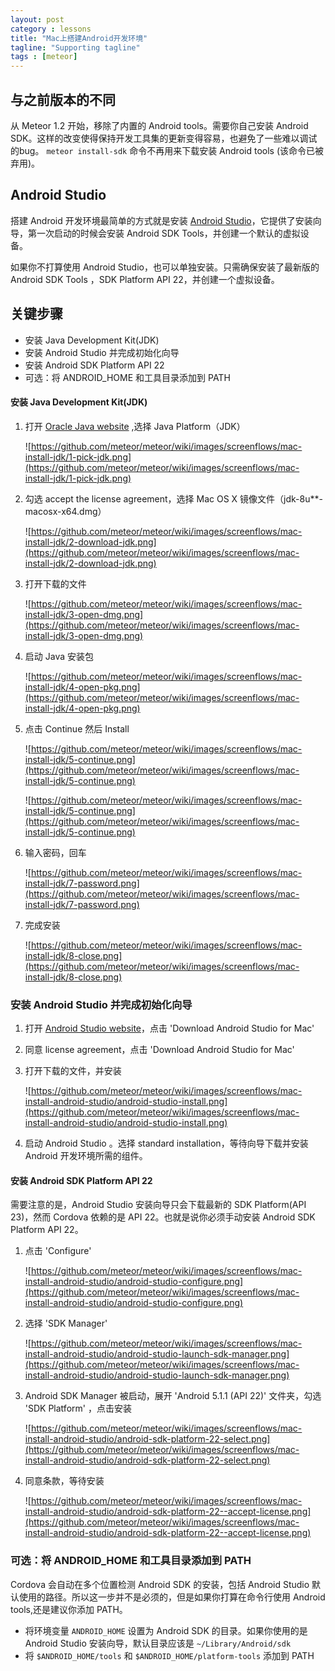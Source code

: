 ```yaml
---
layout: post
category : lessons
title: "Mac上搭建Android开发环境"
tagline: "Supporting tagline"
tags : [meteor]
---
```



## 与之前版本的不同
从 Meteor 1.2 开始，移除了内置的 Android tools。需要你自己安装 Android SDK。这样的改变使得保持开发工具集的更新变得容易，也避免了一些难以调试的bug。 `meteor install-sdk` 命令不再用来下载安装 Android tools (该命令已被弃用)。

## Android Studio
搭建 Android 开发环境最简单的方式就是安装 [Android Studio](http://developer.android.com/sdk/index.html)，它提供了安装向导，第一次启动的时候会安装 Android SDK Tools，并创建一个默认的虚拟设备。

如果你不打算使用 Android Studio，也可以单独安装。只需确保安装了最新版的 Android SDK Tools ，SDK Platform API 22，并创建一个虚拟设备。

## 关键步骤

- 安装 Java Development Kit(JDK)
- 安装 Android Studio 并完成初始化向导
- 安装 Android SDK Platform API 22
- 可选：将 ANDROID_HOME 和工具目录添加到 PATH

#### 安装 Java Development Kit(JDK)

1. 打开 [Oracle Java website](http://www.oracle.com/technetwork/java/javase/downloads/index.html) ,选择 Java Platform（JDK）

    ![https://github.com/meteor/meteor/wiki/images/screenflows/mac-install-jdk/1-pick-jdk.png](https://github.com/meteor/meteor/wiki/images/screenflows/mac-install-jdk/1-pick-jdk.png)

2. 勾选 accept the license agreement，选择 Mac OS X 镜像文件（jdk-8u**-macosx-x64.dmg）

    ![https://github.com/meteor/meteor/wiki/images/screenflows/mac-install-jdk/2-download-jdk.png](https://github.com/meteor/meteor/wiki/images/screenflows/mac-install-jdk/2-download-jdk.png) 

3. 打开下载的文件

    ![https://github.com/meteor/meteor/wiki/images/screenflows/mac-install-jdk/3-open-dmg.png](https://github.com/meteor/meteor/wiki/images/screenflows/mac-install-jdk/3-open-dmg.png)

4. 启动 Java 安装包

    ![https://github.com/meteor/meteor/wiki/images/screenflows/mac-install-jdk/4-open-pkg.png](https://github.com/meteor/meteor/wiki/images/screenflows/mac-install-jdk/4-open-pkg.png)

5. 点击 Continue 然后 Install

    ![https://github.com/meteor/meteor/wiki/images/screenflows/mac-install-jdk/5-continue.png](https://github.com/meteor/meteor/wiki/images/screenflows/mac-install-jdk/5-continue.png)

    ![https://github.com/meteor/meteor/wiki/images/screenflows/mac-install-jdk/5-continue.png](https://github.com/meteor/meteor/wiki/images/screenflows/mac-install-jdk/5-continue.png)

6. 输入密码，回车

    ![https://github.com/meteor/meteor/wiki/images/screenflows/mac-install-jdk/7-password.png](https://github.com/meteor/meteor/wiki/images/screenflows/mac-install-jdk/7-password.png)

7. 完成安装

    ![https://github.com/meteor/meteor/wiki/images/screenflows/mac-install-jdk/8-close.png](https://github.com/meteor/meteor/wiki/images/screenflows/mac-install-jdk/8-close.png)

### 安装 Android Studio 并完成初始化向导

1. 打开 [Android Studio website](http://developer.android.com/sdk/index.html)，点击 'Download Android Studio for Mac'
2. 同意 license agreement，点击 'Download Android Studio for Mac'
3. 打开下载的文件，并安装

    ![https://github.com/meteor/meteor/wiki/images/screenflows/mac-install-android-studio/android-studio-install.png](https://github.com/meteor/meteor/wiki/images/screenflows/mac-install-android-studio/android-studio-install.png)

4. 启动 Android Studio 。选择 standard installation，等待向导下载并安装 Android 开发环境所需的组件。

#### 安装 Android SDK Platform API 22

需要注意的是，Android Studio 安装向导只会下载最新的 SDK Platform(API 23)，然而 Cordova 依赖的是 API 22。也就是说你必须手动安装 Android SDK Platform API 22。

1. 点击 'Configure'

    ![https://github.com/meteor/meteor/wiki/images/screenflows/mac-install-android-studio/android-studio-configure.png](https://github.com/meteor/meteor/wiki/images/screenflows/mac-install-android-studio/android-studio-configure.png)

2. 选择 'SDK Manager'

    ![https://github.com/meteor/meteor/wiki/images/screenflows/mac-install-android-studio/android-studio-launch-sdk-manager.png](https://github.com/meteor/meteor/wiki/images/screenflows/mac-install-android-studio/android-studio-launch-sdk-manager.png)

3. Android SDK Manager 被启动，展开 'Android 5.1.1 (API 22)' 文件夹，勾选 'SDK Platform' ，点击安装

    ![https://github.com/meteor/meteor/wiki/images/screenflows/mac-install-android-studio/android-sdk-platform-22-select.png](https://github.com/meteor/meteor/wiki/images/screenflows/mac-install-android-studio/android-sdk-platform-22-select.png)

4. 同意条款，等待安装

    ![https://github.com/meteor/meteor/wiki/images/screenflows/mac-install-android-studio/android-sdk-platform-22--accept-license.png](https://github.com/meteor/meteor/wiki/images/screenflows/mac-install-android-studio/android-sdk-platform-22--accept-license.png)

### 可选：将 ANDROID_HOME 和工具目录添加到 PATH

Cordova 会自动在多个位置检测 Android SDK 的安装，包括 Android Studio 默认使用的路径。所以这一步并不是必须的，但是如果你打算在命令行使用 Android tools,还是建议你添加 PATH。

- 将环境变量 `ANDROID_HOME` 设置为 Android SDK 的目录。如果你使用的是 Android Studio 安装向导，默认目录应该是 `~/Library/Android/sdk`
- 将 `$ANDROID_HOME/tools` 和 `$ANDROID_HOME/platform-tools` 添加到 PATH







